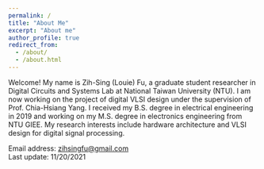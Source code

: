 ```yaml
---
permalink: /
title: "About Me"
excerpt: "About me"
author_profile: true
redirect_from: 
  - /about/
  - /about.html
---
```


Welcome!
My name is Zih-Sing (Louie) Fu, a graduate student researcher in Digital Circuits and Systems Lab at National Taiwan University (NTU).
I am now working on the project of digital VLSI design under the supervision of Prof. Chia-Hsiang Yang.
I received my B.S. degree in electrical engineering in 2019 and working on my M.S. degree in electronics engineering from NTU GIEE. My research interests include hardware architecture and VLSI design for digital signal processing.

Email address: zihsingfu@gmail.com   
Last update: 11/20/2021